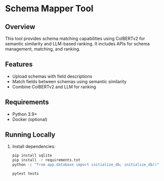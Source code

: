 # Schema Mapper Tool

## Overview
This tool provides schema matching capabilities using ColBERTv2 for semantic similarity and LLM-based ranking. It includes APIs for schema management, matching, and ranking.

## Features
- Upload schemas with field descriptions
- Match fields between schemas using semantic similarity
- Combine ColBERTv2 and LLM for ranking

## Requirements
- Python 3.9+
- Docker (optional)

## Running Locally
1. Install dependencies:
   ```bash
   pip install sqlite
   pip install -r requirements.txt
   python -c "from app.database import initialize_db; initialize_db()"

   pytest tests
